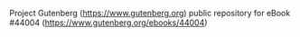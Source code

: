 Project Gutenberg (https://www.gutenberg.org) public repository for
eBook #44004 (https://www.gutenberg.org/ebooks/44004)

